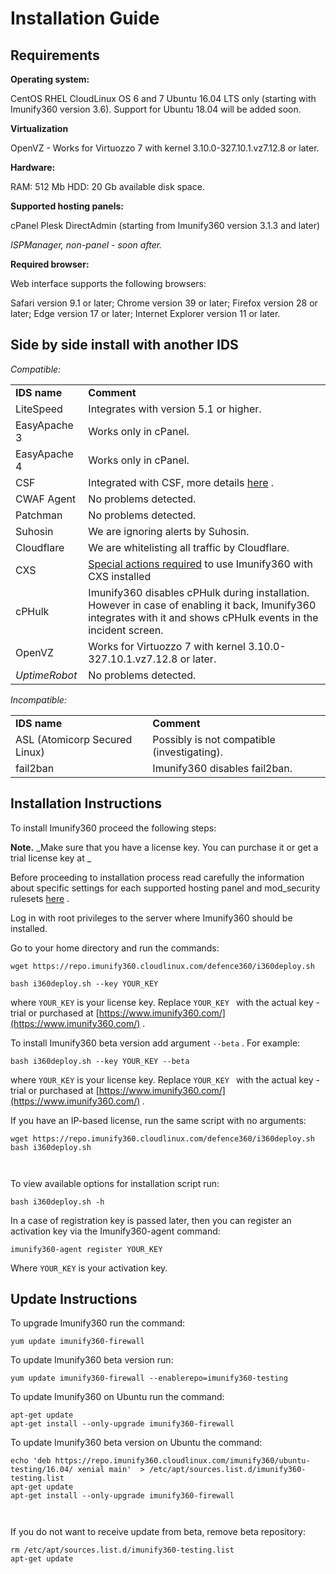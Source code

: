 # Installation Guide


## Requirements



**Operating system:**

CentOS
RHEL
CloudLinux OS 6 and 7
Ubuntu 16.04 LTS only (starting with Imunify360 version 3.6). Support for Ubuntu 18.04 will be added soon.

**Virtualization**

OpenVZ - Works for Virtuozzo 7 with kernel 3.10.0-327.10.1.vz7.12.8 or later.

**Hardware:**

RAM: 512 Mb
HDD: 20 Gb available disk space.

**Supported hosting panels:**

cPanel
Plesk
DirectAdmin (starting from Imunify360 version 3.1.3 and later)

_ISPManager, non-panel - soon after._

**Required browser:**

Web interface supports the following browsers:

Safari version 9.1 or later;
Chrome version 39 or later;
Firefox version 28 or later;
Edge version 17 or later;
Internet Explorer version 11 or later.

## Side by side install with another IDS



_Compatible:_

| | |
|-|-|
|**IDS name** | **Comment**|
|LiteSpeed | Integrates with version 5.1 or higher.|
|EasyApache 3 | Works only in cPanel.|
|EasyApache 4 | Works only in cPanel.|
|CSF | Integrated with CSF, more details [here](/csf/) .|
|CWAF Agent | No problems detected.|
|Patchman | No problems detected.|
|Suhosin | We are ignoring alerts by Suhosin.|
|Cloudflare | We are whitelisting all traffic by Cloudflare.|
|CXS | [Special actions required](/cxs/) to use Imunify360 with CXS installed|
|cPHulk | Imunify360 disables cPHulk during installation. However in case of enabling it back, Imunify360 integrates with it and shows cPHulk events in the incident screen.|
|OpenVZ | Works for Virtuozzo 7 with kernel 3.10.0-327.10.1.vz7.12.8 or later.|
|_UptimeRobot_ | No problems detected.|

_Incompatible:_

| | |
|-|-|
|**IDS name** | **Comment**|
|ASL (Atomicorp Secured Linux) | Possibly is not compatible (investigating).|
|fail2ban | Imunify360 disables fail2ban.|

## Installation Instructions



To install Imunify360 proceed the following steps:

**Note.**  _Make sure that you have a license key. You can purchase it or get a trial license key at _

Before proceeding to installation process read carefully the information about specific settings for each supported hosting panel and mod_security rulesets [here](/hosting_panels_specific_settin/) .

Log in with root privileges to the server where Imunify360 should be installed.

Go to your home directory and run the commands:

```
wget https://repo.imunify360.cloudlinux.com/defence360/i360deploy.sh
```
```
bash i360deploy.sh --key YOUR_KEY
```

where `YOUR_KEY` is your license key. Replace `YOUR_KEY ` with the actual key - trial or purchased at [https://www.imunify360.com/](https://www.imunify360.com/) .

To install Imunify360 beta version add argument `--beta` . For example:

```
bash i360deploy.sh --key YOUR_KEY --beta
```

where `YOUR_KEY` is your license key. Replace `YOUR_KEY ` with the actual key - trial or purchased at [https://www.imunify360.com/](https://www.imunify360.com/) _._

If you have an IP-based license, run the same script with no arguments:

```
wget https://repo.imunify360.cloudlinux.com/defence360/i360deploy.sh
bash i360deploy.sh
```
```
 
```
To view available options for installation script run:

```
bash i360deploy.sh -h
```

In a case of registration key is passed later, then you can register an activation key via the Imunify360-agent command:

```
imunify360-agent register YOUR_KEY
```

Where `YOUR_KEY` is your activation key.

## Update Instructions



To upgrade Imunify360 run the command:

```
yum update imunify360-firewall
```

To update Imunify360 beta version run:

```
yum update imunify360-firewall --enablerepo=imunify360-testing
```

To update Imunify360 on Ubuntu run the command:

```
apt-get update
apt-get install --only-upgrade imunify360-firewall
```

To update Imunify360 beta version on Ubuntu the command:

```
echo 'deb https://repo.imunify360.cloudlinux.com/imunify360/ubuntu-testing/16.04/ xenial main'  > /etc/apt/sources.list.d/imunify360-testing.list
apt-get update
apt-get install --only-upgrade imunify360-firewall
```
```
 
```
If you do not want to receive update from beta, remove beta repository:

```
rm /etc/apt/sources.list.d/imunify360-testing.list
apt-get update
```


